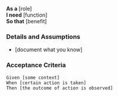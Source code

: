 **As a** [role]  
**I need** [function]  
**So that** [benefit]  

### Details and Assumptions
* [document what you know]      

### Acceptance Criteria
```gherkin
Given [some context]  
When [certain action is taken]  
Then [the outcome of action is observed]  
